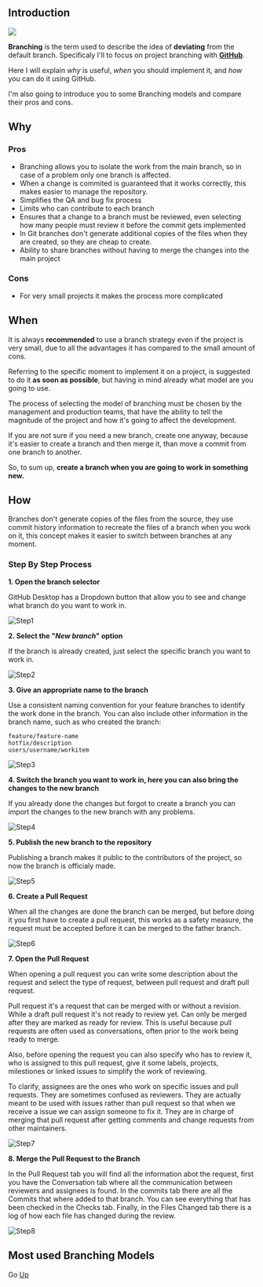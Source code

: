 ## Introduction

![](https://github.com/Osvak/Branching-Policies/blob/main/docs/branch1.png)

**Branching** is the term used to describe the idea of **deviating** from the default branch.
Specificaly I'll to focus on project branching with [**GitHub**](https://github.com/).

Here I will explain *why* is useful, *when* you should implement it, and *how* you can do it using GitHub.

I'm also going to introduce you to some Branching models and compare their pros and cons. 

## Why

### Pros

- Branching allows you to isolate the work from the main branch, so in case of a problem only one branch is affected.
- When a change is commited is guaranteed that it works correctly, this makes easier to manage the repository.
- Simplifies the QA and bug fix process
- Limits who can contribute to each branch
- Ensures that a change to a branch must be reviewed, even selecting how many people must review it before the commit gets implemented
- In Git branches don't generate additional copies of the files when they are created, so they are cheap to create.
- Ability to share branches without having to merge the changes into the main project

### Cons

- For very small projects it makes the process more complicated

## When

It is always **recommended** to use a branch strategy even if the project is very small, due to all the advantages it has compared to the small amount of cons.

Referring to the specific moment to implement it on a project, is suggested to do it **as soon as possible**, but having in mind already what model are you going to use.

The process of selecting the model of branching must be chosen by the management and production teams, that have the ability to tell the magnitude of the project and how it's going to affect the development.

If you are not sure if you need a new branch, create one anyway, because it's easier to create a branch and then merge it, than move a commit from one branch to another.

So, to sum up, **create a branch when you are going to work in something new.**


## How

Branches don't generate copies of the files from the source, they use commit history information to recreate the files of a branch when you work on it, this concept makes it easier to switch between branches at any moment.

### Step By Step Process

**1. Open the branch selector**

GitHub Desktop has a Dropdown button that allow you to see and change what branch do you want to work in.

![Step1](https://github.com/Osvak/Branching-Policies/blob/main/docs/git1.png)

**2. Select the "*New branch*" option**

If the branch is already created, just select the specific branch you want to work in.

![Step2](https://github.com/Osvak/Branching-Policies/blob/main/docs/git2.png)

**3. Give an appropriate name to the branch**

Use a consistent naming convention for your feature branches to identify the work done in the branch. You can also include other information in the branch name, such as who created the branch:

```
feature/feature-name
hotfix/description
users/username/workitem
```


![Step3](https://github.com/Osvak/Branching-Policies/blob/main/docs/git3.png)

**4. Switch the branch you want to work in, here you can also bring the changes to the new branch**

If you already done the changes but forgot to create a branch you can import the changes to the new branch with any problems.

![Step4](https://github.com/Osvak/Branching-Policies/blob/main/docs/git4.png)

**5. Publish the new branch to the repository**

Publishing a branch makes it public to the contributors of the project, so now the branch is officialy made.

![Step5](https://github.com/Osvak/Branching-Policies/blob/main/docs/git5.png)

**6. Create a Pull Request**

When all the changes are done the branch can be merged, but before doing it you first have to create a pull request, this works as a safety measure, the request must be accepted before it can be merged to the father branch.

![Step6](https://github.com/Osvak/Branching-Policies/blob/main/docs/git6.png)

**7. Open the Pull Request**

When opening a pull request you can write some description about the request and select the type of request, between pull request and draft pull request.

Pull request it's a request that can be merged with or without a revision. While a draft pull request it's not ready to review yet. Can only be merged after they are marked as ready for review. This is useful because pull requests are often used as conversations, often prior to the work being ready to merge.

Also, before opening the request you can also specify who has to review it, who is assigned to this pull request, give it some labels, projects, milestiones or linked issues to simplify the work of reviewing.

To clarify, assignees are the ones who work on specific issues and pull requests. They are sometimes confused as reviewers. They are actually meant to be used with issues rather than pull request so that when we receive a issue we can assign someone to fix it. They are in charge of merging that pull request after getting comments and change requests from other maintainers.

![Step7](https://github.com/Osvak/Branching-Policies/blob/main/docs/git7.png)

**8. Merge the Pull Request to the Branch**

In the Pull Request tab you will find all the information abot the request, first you have the Conversation tab where all the communication between reviewers and assignees is found. In the commits tab there are all the Commits that where added to that branch. You can see everything that has been checked in the Checks tab. Finally, in the Files Changed tab there is a log of how each file has changed during the review.

![Step8](https://github.com/Osvak/Branching-Policies/blob/main/docs/git8.png)

## Most used Branching Models


Go [Up](https://osvak.github.io/Branching-Policies/)

